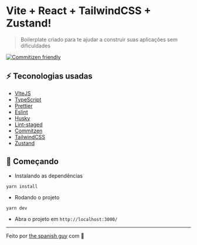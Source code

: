 # Vite + React + TailwindCSS + Zustand!

> Boilerplate criado para te ajudar a construir suas aplicações sem dificuldades

[![Commitizen friendly](https://img.shields.io/badge/commitizen-friendly-brightgreen.svg)](http://commitizen.github.io/cz-cli/)

## :zap: Teconologias usadas

- [VIteJS](https://vitejs.dev/)
- [TypeScript](https://www.typescriptlang.org/)
- [Prettier](https://prettier.io/)
- [Eslint](https://eslint.org/)
- [Husky](https://github.com/typicode/husky)
- [Lint-staged](https://github.com/okonet/lint-staged)
- [Commitzen](https://github.com/commitizen/cz-cli)
- [TailwindCSS](https://tailwindcss.com/)
- [Zustand](https://zustand-demo.pmnd.rs/)

## :wrench: Começando

- Instalando as dependências

```
yarn install
```

- Rodando o projeto

```
yarn dev
```

- Abra o projeto em `http://localhost:3000/`

---

Feito por [the spanish guy](https://github.com/the-spanish-guy) com :purple_heart:
